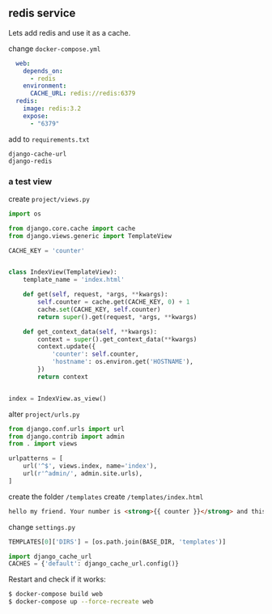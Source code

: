 ## redis service

Lets add redis and use it as a cache.

change ``docker-compose.yml``

```yaml
  web:
    depends_on:
      - redis
    environment:
      CACHE_URL: redis://redis:6379
  redis:
    image: redis:3.2
    expose:
      - "6379"
```

add to ``requirements.txt``

```
django-cache-url
django-redis
```

### a test view

create ``project/views.py``

```python
import os

from django.core.cache import cache
from django.views.generic import TemplateView

CACHE_KEY = 'counter'


class IndexView(TemplateView):
    template_name = 'index.html'

    def get(self, request, *args, **kwargs):
        self.counter = cache.get(CACHE_KEY, 0) + 1
        cache.set(CACHE_KEY, self.counter)
        return super().get(request, *args, **kwargs)

    def get_context_data(self, **kwargs):
        context = super().get_context_data(**kwargs)
        context.update({
            'counter': self.counter,
            'hostname': os.environ.get('HOSTNAME'),
        })
        return context


index = IndexView.as_view()
```

alter ``project/urls.py``

```python
from django.conf.urls import url
from django.contrib import admin
from . import views

urlpatterns = [
    url('^$', views.index, name='index'),
    url(r'^admin/', admin.site.urls),
]
```

create the folder ``/templates``
create ``/templates/index.html``

```html
hello my friend. Your number is <strong>{{ counter }}</strong> and this request has been served by host <pre>{{ hostname }}</pre>.
```

change ``settings.py``

```python
TEMPLATES[0]['DIRS'] = [os.path.join(BASE_DIR, 'templates')]

import django_cache_url
CACHES = {'default': django_cache_url.config()}
```

Restart and check if it works:

```bash
$ docker-compose build web
$ docker-compose up --force-recreate web
```
